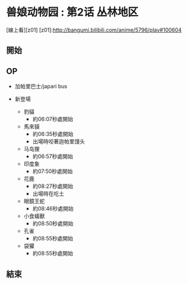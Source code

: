# 兽娘动物园 : 第2话 丛林地区

[線上看][z01]
[z01]:http://bangumi.bilibili.com/anime/5796/play#100604
## 開始
## OP
* 加帕里巴士/japari bus 

* 新登場
  * 豹貓
    * 約06:07秒處開始
  * 馬來貘
    * 約06:35秒處開始
    * 出場時咬著迦帕里馒头
  * 马岛狸
    * 約06:57秒處開始
  * 印度象
    * 約07:50秒處開始
  * 花鹿
    * 約08:27秒處開始
    * 出場時在吃土
  * 眼鏡王蛇
    * 約08:46秒處開始
  * 小食蟻獸
    * 約08:50秒處開始
  * 孔雀
    * 約08:55秒處開始
  * 袋獾
    * 約08:55秒處開始


    


    
## 結束


